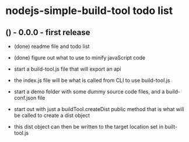 # nodejs-simple-build-tool todo list

## () - 0.0.0 - first release
* (done) readme file and todo list
* (done) figure out what to use to minify javaScript code

* start a build-tool.js file that will export an api
* the index.js file will be what is called from CLI to use build-tool.js
* start a demo folder with some dummy source code files, and a build-conf.json file

* start out with just a buildTool.createDist public method that is what will be called to create a dist object
* this dist object can then be written to the target location set in built-tool.js